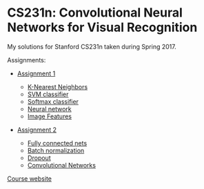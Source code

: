 # CS231n: Convolutional Neural Networks for Visual Recognition

My solutions for Stanford CS231n taken during Spring 2017.

Assignments:
- [Assignment 1](http://cs231n.github.io/assignments2017/assignment1/)
  - [K-Nearest Neighbors](assignment1/knn.ipynb)
  - [SVM classifier](assignment1/svm.ipynb)
  - [Softmax classifier](assignment1/softmax.ipynb)
  - [Neural network](assignment1/two_layer_net.ipynb)
  - [Image Features](assignment1/features.ipynb)

- [Assignment 2](http://cs231n.github.io/assignments2017/assignment2/)
  - [Fully connected nets](assignment2/FullyConnectedNets.ipynb)
  - [Batch normalization](assignment2/BatchNormalization.ipynb)
  - [Dropout](assignment2/Dropout.ipynb)
  - [Convolutional Networks](assignment2/ConvolutionalNetworks.ipynb)

[Course website](http://cs231n.stanford.edu/2017/)
